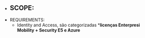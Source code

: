 - SCOPE:
	- 
- REQUIREMENTS:
	- Identity and Access, são categorizadas ***licenças Enterpresi Mobility + Security E5 e Azure**

